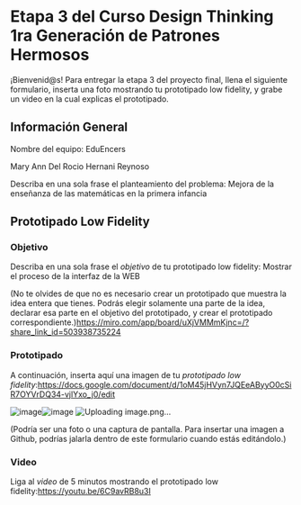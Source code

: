 # Etapa 3 del Curso Design Thinking 1ra Generación de Patrones Hermosos

¡Bienvenid@s!
Para entregar la etapa 3 del proyecto final, llena el siguiente formulario, inserta una foto mostrando tu prototipado low fidelity, y grabe un video en la cual explicas el prototipado.

## Información General

Nombre del equipo: EduEncers

Mary Ann Del Rocio Hernani Reynoso

Describa en una sola frase el planteamiento del problema: Mejora de la enseñanza de las matemáticas en la primera infancia

## Prototipado Low Fidelity

### Objetivo

Describa en una sola frase el _objetivo_ de tu prototipado low fidelity: Mostrar el proceso de  la interfaz de la WEB 


(No te olvides de que no es necesario crear un prototipado que muestra la idea entera que tienes. Podrás elegir solamente una parte de la idea, declarar esa parte en el objetivo del prototipado, y crear el prototipado correspondiente.)https://miro.com/app/board/uXjVMMmKjnc=/?share_link_id=503938735224

### Prototipado

A continuación, inserta aquí una imagen de tu _prototipado low fidelity_:https://docs.google.com/document/d/1oM45jHVyn7JQEeAByyO0cSiR7OYVrDQ34-vjlYxo_j0/edit

![image](https://user-images.githubusercontent.com/127119703/235831053-6d73403b-5e27-43b9-b40f-0e3a7222f18d.png)![image](https://user-images.githubusercontent.com/127119703/235832035-8fbc000a-fdf4-4ab1-8eeb-bf5b51becad0.png)
![Uploading image.png…]()



(Podría ser una foto o una captura de pantalla. Para insertar una imagen a Github, podrías jalarla dentro de este formulario cuando estás editándolo.)

### Video

Liga al _video_ de 5 minutos mostrando el prototipado low fidelity:https://youtu.be/6C9avRB8u3I
